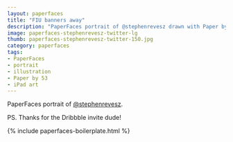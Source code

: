 ```yaml
---
layout: paperfaces
title: "FIU banners away"
description: "PaperFaces portrait of @stephenrevesz drawn with Paper by 53 on an iPad."
image: paperfaces-stephenrevesz-twitter-lg
thumb: paperfaces-stephenrevesz-twitter-150.jpg
category: paperfaces
tags: 
- PaperFaces
- portrait
- illustration
- Paper by 53
- iPad art
---
```


PaperFaces portrait of [@stephenrevesz](http://twitter.com/stephenrevesz).

PS. Thanks for the Dribbble invite dude!

{% include paperfaces-boilerplate.html %}